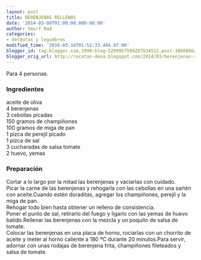 ```yaml
---
layout: post
title: BERENJENAS RELLENAS
date: '2014-03-09T01:00:00.000-08:00'
author: Smurf Dad
categories:
- Verduras y legumbres
modified_time: '2016-03-16T01:52:33.484-07:00'
blogger_id: tag:blogger.com,1999:blog-5299957599287034512.post-3860866292970687769
blogger_orig_url: http://recetas-desa.blogspot.com/2014/03/berenjenas-rellenas.html
---
```


Para 4 personas.<br /><h3>Ingredientes</h3>aceite de oliva<br />4 berenjenas<br />3 cebollas picadas<br />150 gramos de champiñones<br />100 gramos de miga de pan<br />1 pizca de perejil picado<br />1 pizca de sal<br />3 cucharadas de salsa tomate<br />2 huevo, yemas<br /><h3>Preparación</h3>Cortar a lo largo por la mitad las berenjenas y vaciarlas con cuidado.<br />Picar la carne de las berenjenas y rehogarla con las cebollas en una sartén con aceite.Cuando estén doraditas, agregar los champiñones, perejil y la miga de pan.<br />Rehogar todo bien hasta obtener un relleno de consistencia.<br />Poner el punto de sal, retirarlo del fuego y ligarlo con las yemas de huevo batido.Rellenar las berenjenas con la mezcla y un poquito de salsa de tomate.<br />Colocar las berenjenas en una placa de horno, rociarlas con un chorrito de aceite y meter al horno caliente a 180 ºC durante 20 minutos.Para servir, adornar con unas rodajas de berenjena frita, champiñones fileteados y salsa de tomate.